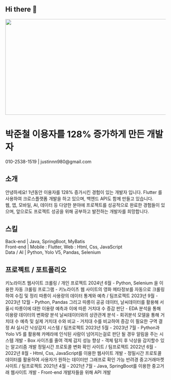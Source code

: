 ## Hi there 👋
<a href="https://github.com/devxb/gitanimals">
<img
  src="https://render.gitanimals.org/farms/justinnn980"
  width="600"
  height="300"
/>
</a>
<h1>
박준철 이용자를 128% 증가하게 만든 개발자
</h1>
010-2538-1519 | justinnn980@gmail.com	

<h2>소개</h2>
안녕하세요! 1년동안 이용자를 128% 증가시킨 경험이 있는 개발자 입니다. Flutter 를 사용하여 크로스플랫폼 개발을 하고 있으며, 백엔드 API도 함께 만들고 있습니다.</br>
웹, 앱, 모바일, AI, 데이터 등 다양한 분야에 프로젝트를 성공적으로 완료한 경험들이 있으며, 앞으로도 프로젝트 성공을 위해 공부하고 발전하는 개발자를 희망합니다.

<h2>스킬</h2>
Back-end | Java, SpringBoot, MyBatis </br>
Front-end | Mobile : Flutter,  Web : Html, Css, JavaScript</br>
Data / AI | Python, Yolo V5, Pandas, Selenium</br>

<h2>프로젝트 / 포트폴리오</h2>
키노라이츠 웹사이트 크롤링 / 개인 프로젝트		2024년 6월
- Python,  Selenium 을 이용한 자동 크롤링 프로그램
- 키노라이츠 웹 사이트의 영화 메타정보를 자동으로 크롤링하여 수집 및 정리
따릉이 사용량의 데이터 통계와 예측 / 팀프로젝트		2023년 9월 - 2023년 12월
- Python, Pandas 그리고 따릉이 공공 데이터, 날씨데이터를 활용해 서울시 따릉이에 대한 이용량 예측과 이에 따른 거치대 수 증감 판단
- EDA 분석을 통해 이용량 데이터의 변화량 분석 날씨데이터와의 상관관계 분석
- 회귀분석 모델을 통해 거치대 수 예측 및 실제 거치대 수와 비교
- 거치대 수를 비교하여 증감 이 필요한 구역 결정
AI 실시간 낙상감지 시스템 / 팀프로젝트		2023년 5월 - 2023년 7월
- Python과 Yolo V5 를 활용해 카메라에 인식된 사람이 넘어지는걸로 판단 될 경우 알림을 주는 시스템 개발
- Box 사이즈를 줄여 객체 감지 성능 향상
- 객체 탐지 후 낙상을 감지할수 있는 알고리즘 개발
정밀시간 프로토콜 변화 확인 사이트 / 팀프로젝트		2022년 6월 - 2022년 8월
- Html, Css, JavaScript를 이용한 웹사이트 개발
- 정밀시간 프로토콜 데이터를 활용하여 사용자가 원하는 데이터만 그래프로 확인 가능
반려경 중고거래마켓 사이트 / 팀프로젝트		2021년 4월 - 2021년 7월
- Java, SpringBoot를 이용한 중고거래 웹사이트 개발
- Front-end 개발자들을 위해 API 개발
